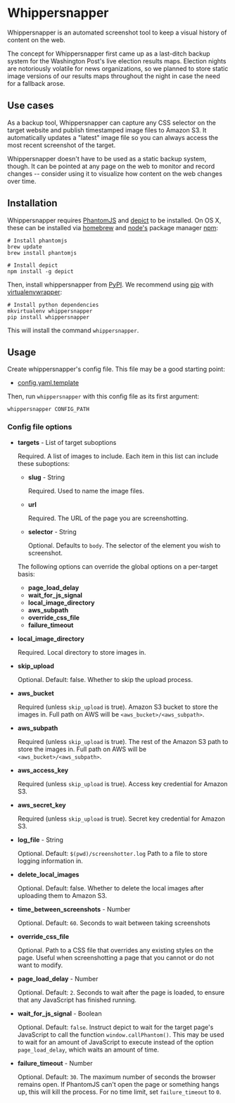 # Whippersnapper

Whippersnapper is an automated screenshot tool to keep a visual history
of content on the web.

The concept for Whippersnapper first came up as a last-ditch backup system
for the Washington Post's live election results maps. Election nights
are notoriously volatile for news organizations, so we planned to store
static image versions of our results maps throughout the night in case
the need for a fallback arose.

## Use cases

As a backup tool, Whippersnapper can capture any CSS selector on the
target website and publish timestamped image files to Amazon S3. It
automatically updates a "latest" image file so you can always access the
most recent screenshot of the target.

Whippersnapper doesn't have to be used as a static backup system,
though. It can be pointed at any page on the web to monitor and record
changes -- consider using it to visualize how content on the web changes
over time.

## Installation

Whippersnapper requires [PhantomJS](http://phantomjs.org/) and
[depict](https://github.com/kevinschaul/depict) to be installed. On OS
X, these can be installed via [homebrew](http://brew.sh/) and
[node's](http://www.nodejs.org/) package manager
[npm](https://www.npmjs.org/):

    # Install phantomjs
    brew update
    brew install phantomjs

    # Install depict
    npm install -g depict

Then, install whippersnapper from
[PyPI](https://pypi.python.org/pypi/whippersnapper).
We recommend using
[pip](http://pip.readthedocs.org/en/latest/index.html) with
[virtualenvwrapper](http://virtualenvwrapper.readthedocs.org/en/latest/):

    # Install python dependencies
    mkvirtualenv whippersnapper
    pip install whippersnapper

This will install the command `whippersnapper`.

## Usage

Create whippersnapper's config file. This file may be a good
starting point:

- [config.yaml.template](config.yaml.template)

Then, run `whippersnapper` with this config file as its first argument:

    whippersnapper CONFIG_PATH

### Config file options

- **targets** - List of target suboptions

  Required. A list of images to include. Each item in this list can
  include these suboptions:

    - **slug** - String

      Required. Used to name the image files.

    - **url**

      Required. The URL of the page you are screenshotting.

    - **selector** - String

      Optional. Defaults to `body`. The selector of the element you wish
      to screenshot.

    The following options can override the global options on a
    per-target basis:

    - **page_load_delay**
    - **wait_for_js_signal**
    - **local_image_directory**
    - **aws_subpath**
    - **override_css_file**
    - **failure_timeout**

- **local_image_directory**

  Required. Local directory to store images in.

- **skip_upload**

  Optional. Default: false. Whether to skip the upload process.

- **aws_bucket**

  Required (unless `skip_upload` is true). Amazon S3 bucket to store the
  images in. Full path on AWS will be `<aws_bucket>/<aws_subpath>`.

- **aws_subpath**

  Required (unless `skip_upload` is true). The rest of the Amazon S3
  path to store the images in. Full path on AWS will be
  `<aws_bucket>/<aws_subpath>`.

- **aws_access_key**

  Required (unless `skip_upload` is true). Access key credential for Amazon S3.

- **aws_secret_key**

  Required (unless `skip_upload` is true). Secret key credential for Amazon S3.

- **log_file** - String

  Optional. Default: `$(pwd)/screenshotter.log` Path to a file to store
  logging information in.

- **delete_local_images**

  Optional. Default: false. Whether to delete the local images after
  uploading them to Amazon S3.

- **time_between_screenshots** - Number

  Optional. Default: `60`. Seconds to wait between taking screenshots

- **override_css_file**

  Optional. Path to a CSS file that overrides any existing styles on the
  page. Useful when screenshotting a page that you cannot or do not want
  to modify.

- **page_load_delay** - Number

  Optional. Default: `2`. Seconds to wait after the page is loaded, to
  ensure that any JavaScript has finished running.

- **wait_for_js_signal** - Boolean

  Optional. Default: `false`. Instruct depict to wait for the target
  page's JavaScript to call the function `window.callPhantom()`. This
  may be used to wait for an amount of JavaScript to execute instead of
  the option `page_load_delay`, which waits an amount of time.

- **failure_timeout** - Number

  Optional. Default: `30`. The maximum number of seconds the browser
  remains open. If PhantomJS can't open the page or something hangs up,
  this will kill the process. For no time limit, set `failure_timeout`
  to `0`.
